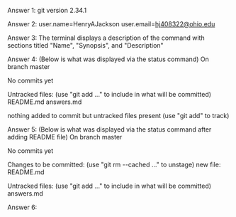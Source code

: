 Answer 1: git version 2.34.1

Answer 2: user.name=HenryAJackson
user.email=hj408322@ohio.edu

Answer 3: The terminal displays a description of the command with sections titled "Name", "Synopsis", and "Description"


Answer 4: (Below is what was displayed via the status command)
On branch master

No commits yet

Untracked files:
  (use "git add <file>..." to include in what will be committed)
        README.md
        answers.md

nothing added to commit but untracked files present (use "git add" to track)


Answer 5: (Below is what was displayed via the status command after adding README file)
On branch master

No commits yet

Changes to be committed:
  (use "git rm --cached <file>..." to unstage)
        new file:   README.md

Untracked files:
  (use "git add <file>..." to include in what will be committed)
        answers.md


Answer 6: 